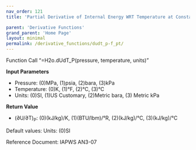 ```yaml
---
nav_order: 121
title: 'Partial Derivative of Internal Energy WRT Temperature at Constant Pressure f(P, T)'

parent: 'Derivative Functions'
grand_parent: 'Home Page'
layout: minimal
permalink: /derivative_functions/dudt_p-f_pt/
---
```


Function Call “=H2o.dUdT\_P(pressure, temperature, units)”

**Input Parameters**

- Pressure: (0)MPa, (1)psia, (2)bara, (3)kPa
- Temperature: (0)K, (1)°F, (2)°C, (3)°C
- Units: (0)SI, (1)US Customary, (2)Metric bara, (3) Metric kPa

**Return Value**

- (∂U/∂T)<sub>P</sub>: (0)(kJ/kg)/K, (1)(BTU/lbm)/°R, (2)(kJ/kg)/°C, (3)(kJ/kg)/°C

Default values: Units: (0)SI

Reference Document: IAPWS AN3-07